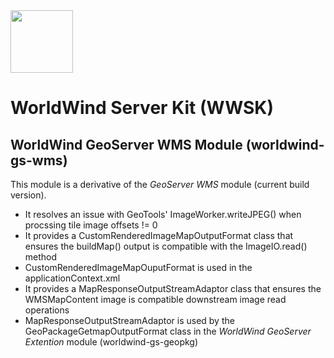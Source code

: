 <img src="https://worldwind.arc.nasa.gov/img/nasa-logo.svg" height="100"/> 

# WorldWind Server Kit (WWSK)
## WorldWind GeoServer WMS Module (worldwind-gs-wms)

This module is a derivative of the _GeoServer WMS_ module (current build version).

* It resolves an issue with GeoTools' ImageWorker.writeJPEG() when procssing tile image offsets != 0
* It provides a CustomRenderedImageMapOutputFormat class that ensures the buildMap() output is compatible with the ImageIO.read() method
* CustomRenderedImageMapOuputFormat is used in the applicationContext.xml
* It provides a MapResponseOutputStreamAdaptor class that ensures the WMSMapContent image is compatible downstream image read operations
* MapResponseOutputStreamAdaptor is used by the GeoPackageGetmapOutputFormat class in the _WorldWind GeoServer Extention_ module (worldwind-gs-geopkg)
